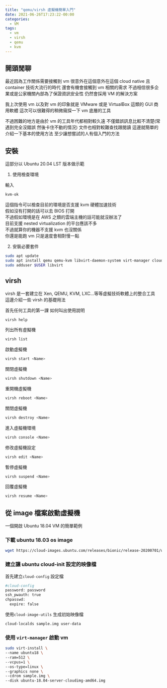 ```yaml
---
title: "qemu/virsh 虛擬機簡單入門"
date: 2021-06-26T17:23:22-00:00
categories:
  - VM
tags:
  - vm
  - virsh
  - qemu
  - kvm
---
```


## 開頭閒聊

最近因為工作關係需要接觸到 vm
很意外在這個意外在這個 cloud native 且 container 技術大流行的時代
還會有機會接觸到 vm 相關的需求
不過相信很多企業或是公家機關內部為了保證資訊安全性 仍然會採用 VM 的解決方案

我上次使用 vm 以及對 vm 的印象就是 VMware 或是 VirtualBox 這類的 GUI 商用軟體
這次可以很難得的稍微窺探一下 vm 底層的工具

不過困難的地方是由於 vm 的工具年代都相對較久遠
不僅錯誤訊息比較不清楚(常遇到完全沒錯誤 然後卡住不動的情況)
文件也相對較難查找跟閱讀
這邊就簡單的介紹一下基本的使用方法
至少讓想嘗試的人有個入門的方法

## 安裝

這部分以 Ubuntu 20.04 LST 版本做示範

1. 使用檢查環境

輸入

```sh
kvm-ok
```

這個指令可以檢查目前的環境是否支援 kvm 硬體加速技術  
假如沒有打開的話可以去 BIOS 打開  
不過假如環境是在 AWS 之類的雲端主機的話可能就沒辦法了  
目前支援 nested virtualization 的平台應該不多  
不過就算你的機器不支援 kvm 也沒關係  
你還是能跑 vm 只是速度會相對慢一點

2. 安裝必要套件

```sh
sudo apt update
sudo apt install qemu qemu-kvm libvirt-daemon-system virt-manager cloud-image-utils
sudo adduser $USER libvirt
```

## virsh

virsh 是一套建立在 Xen, QEMU, KVM, LXC...等等虛擬技術軟體上的整合工具  
這邊介紹一些 virsh 的基礎用法

首先任何工具的第一課 如何叫出使用說明

```sh
virsh help
```

列出所有虛擬機

```sh
virsh list
```

啟動虛擬機

```sh
virsh start <Name>
```

關閉虛擬機

```sh
virsh shutdown <Name>
```

重開機虛擬機

```sh
virsh reboot <Name>
```

關閉虛擬機

```sh
virsh destroy <Name>
```

進入虛擬機環境

```sh
virsh console <Name>
```

修改虛擬機設定

```sh
virsh edit <Name>
```

暫停虛擬機

```sh
virsh suspend <Name>
```

回覆虛擬機

```sh
virsh resume <Name>
```

## 從 image 檔案啟動虛擬機

一個開啟 Ubuntu 18.04 VM 的簡單範例

### 下載 ubuntu 18.03 os image

```sh
wget https://cloud-images.ubuntu.com/releases/bionic/release-20200701/ubuntu-18.04-server-cloudimg-amd64.img
```

### 建立讓 ubuntu cloud-init 設定的映像檔

首先建立`cloud-config` 設定檔

```sh
#cloud-config
password: password
ssh_pwauth: true
chpasswd:
  expire: false
```

使用`cloud-image-utils` 生成初始映像檔

```sh
cloud-localds sample.img user-data
```

### 使用 `virt-manager` 啟動 vm

```sh
sudo virt-install \
--name ubuntu18 \
--ram=512 \
--vcpus=1 \
--os-type=linux \
--graphics none \
--cdrom sample.img \
--disk ubuntu-18.04-server-cloudimg-amd64.img
```
